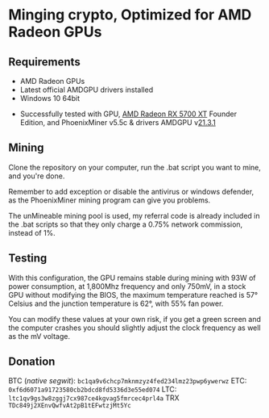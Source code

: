 # Minging crypto, Optimized for AMD Radeon GPUs


## Requirements
- AMD Radeon GPUs
- Latest official AMDGPU drivers installed
- Windows 10 64bit
* Successfully tested with GPU, [AMD Radeon RX 5700 XT](https://www.amd.com/es/products/graphics/amd-radeon-rx-5700-xt) Founder Edition, and PhoenixMiner v5.5c & drivers AMDGPU v[21.3.1](https://drivers.amd.com/drivers/radeon-software-adrenalin-2020-21.3.1-win10-64bit-mar24.exe)

## Mining
Clone the repository on your computer, run the .bat script you want to mine, and you're done. 

Remember to add exception or disable the antivirus or windows defender, as the PhoenixMiner mining program can give you problems. 

The unMineable mining pool is used, my referral code is already included in the .bat scripts so that they only charge a 0.75% network commission, instead of 1%.

## Testing
With this configuration, the GPU remains stable during mining with 93W of power consumption, at 1,800Mhz frequency and only 750mV, in a stock GPU without modifying the BIOS, the maximum temperature reached is 57° Celsius and the junction temperature is 62°, with 55% fan power. 

You can modify these values at your own risk, if you get a green screen and the computer crashes you should slightly adjust the clock frequency as well as the mV voltage. 

## Donation
BTC (*native segwit*):  `bc1qa9v6chcp7mknmzyz4fed234lmz23pwp6ywerwz`
ETC: `0xf6d6071a91723580cb2bdcd8fd5336d3e55ed074`
LTC: `ltc1qv9gs3w8zggj7cx987ce4kgvag5fmrcec4prl4a`
TRX `TDc849j2XEnvQwfvAt2pB1tEFwtzjMt5Yc`
